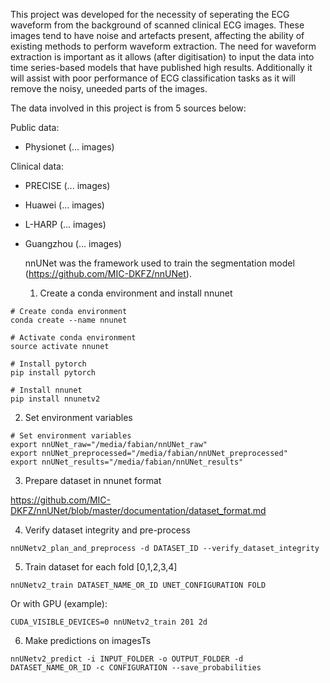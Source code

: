 This project was developed for the necessity of seperating the ECG waveform from the background of scanned clinical ECG images. These images tend to have noise and artefacts present, affecting the ability of existing methods to perform waveform extraction. The need for waveform extraction is important as it allows (after digitisation) to input the data into time series-based models that have published high results. Additionally it will assist with poor performance of ECG classification tasks as it will remove the noisy, uneeded parts of the images. 

The data involved in this project is from 5 sources below:

Public data:
- Physionet (... images)

Clinical data:
- PRECISE (... images)
- Huawei (... images)
- L-HARP (... images)
- Guangzhou (... images)

  nnUNet was the framework used to train the segmentation model (https://github.com/MIC-DKFZ/nnUNet).

  1. Create a conda environment and install nnunet

```
# Create conda environment
conda create --name nnunet 

# Activate conda environment
source activate nnunet

# Install pytorch
pip install pytorch

# Install nnunet
pip install nnunetv2

```

2. Set environment variables

```
# Set environment variables
export nnUNet_raw="/media/fabian/nnUNet_raw"
export nnUNet_preprocessed="/media/fabian/nnUNet_preprocessed"
export nnUNet_results="/media/fabian/nnUNet_results"
```

3. Prepare dataset in nnunet format

https://github.com/MIC-DKFZ/nnUNet/blob/master/documentation/dataset_format.md

4. Verify dataset integrity and pre-process

```
nnUNetv2_plan_and_preprocess -d DATASET_ID --verify_dataset_integrity
```

5. Train dataset for each fold [0,1,2,3,4]

```
nnUNetv2_train DATASET_NAME_OR_ID UNET_CONFIGURATION FOLD
```
Or with GPU (example):

```
CUDA_VISIBLE_DEVICES=0 nnUNetv2_train 201 2d
```

6. Make predictions on imagesTs

```
nnUNetv2_predict -i INPUT_FOLDER -o OUTPUT_FOLDER -d DATASET_NAME_OR_ID -c CONFIGURATION --save_probabilities
```
